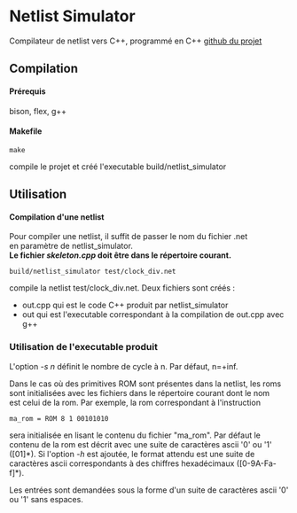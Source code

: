 # Netlist Simulator

Compilateur de netlist vers C++, programmé en C++
[github du projet](https://github.com/Felix-Lebrat/Netlist_Simulator)

## Compilation
#### Prérequis
bison, flex, g++

#### Makefile

```
make
```
compile le projet et créé l'executable build/netlist_simulator

## Utilisation
#### Compilation d'une netlist
Pour compiler une netlist, il suffit de passer le nom du fichier .net  
en paramètre de netlist_simulator.  
**Le fichier *skeleton.cpp* doit être dans le répertoire courant.**
```
build/netlist_simulator test/clock_div.net
```
compile la netlist test/clock_div.net. Deux fichiers sont créés : 
* out.cpp qui est le code C++ produit par netlist_simulator
* out qui est l'executable correspondant à la compilation de out.cpp avec g++
### Utilisation de l'executable produit

L'option *-s n* définit le nombre de cycle à n. Par défaut, n=+inf.  

Dans le cas où des primitives ROM sont présentes dans la netlist, les roms  
sont initialisées avec les fichiers dans le répertoire courant dont le nom  
est celui de la rom. Par exemple, la rom correspondant à l'instruction
```
ma_rom = ROM 8 1 00101010
```
sera initialisée en lisant le contenu du fichier "ma_rom". Par défaut le  
contenu de la rom est décrit avec une suite de caractères ascii '0' ou '1'  
(\[01\]\*). Si l'option *-h* est ajoutée, le format attendu est une suite de  
caractères ascii correspondants à des chiffres hexadécimaux (\[0-9A-Fa-f\]\*).

Les entrées sont demandées sous la forme d'un suite de caractères ascii '0' ou '1' sans espaces.
